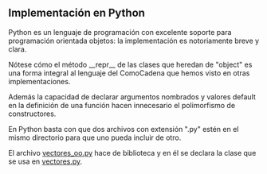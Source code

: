 
## Implementación en Python

Python es un lenguaje de programación con excelente soporte para
programación orientada objetos: la implementación es notoriamente
breve y clara.

Nótese cómo el método \_\_repr\_\_ de las clases que heredan de "object"
es una forma integral al lenguaje del ComoCadena que hemos visto en
otras implementaciones.

Además la capacidad de declarar argumentos nombrados y valores default
en la definición de una función hacen innecesario el polimorfismo de
constructores.

En Python basta con que dos archivos con extensión ".py" estén en el
mismo directorio para que uno pueda incluir de otro.

El archivo [vectores_oo.py]() hace de biblioteca y en él se
declara la clase que se usa en [vectores.py]().

